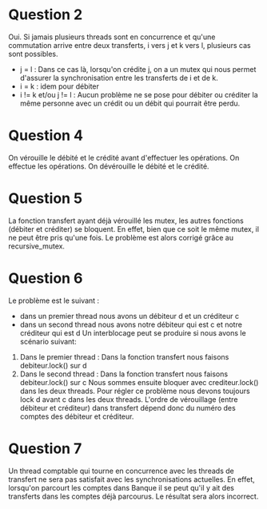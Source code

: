 

# Question 2

Oui. Si jamais plusieurs threads sont en concurrence et qu'une commutation arrive entre deux transferts, i vers j et k vers l, plusieurs cas sont possibles.
- j = l : Dans ce cas là, lorsqu'on crédite j, on a un mutex qui nous permet d'assurer la synchronisation entre les transferts de i et de k.
- i = k : idem pour débiter
- i != k et/ou j != l : Aucun problème ne se pose pour débiter ou créditer la même personne avec un crédit ou un débit qui pourrait être perdu.

# Question 4

On vérouille le débité et le crédité avant d'effectuer les opérations. 
On effectue les opérations.
On dévérouille le débité et le crédité.

# Question 5

La fonction transfert ayant déjà vérouillé les mutex, les autres fonctions (débiter et créditer) se bloquent. En effet, bien que ce soit le même mutex, il ne peut être pris qu'une fois. Le problème est alors corrigé grâce au recursive_mutex.

# Question 6

Le problème est le suivant : 
- dans un premier thread nous avons un débiteur d et un créditeur c
- dans un second thread nous avons notre débiteur qui est c et notre créditeur qui est d
Un interblocage peut se produire si nous avons le scénario suivant:
1) Dans le premier thread : Dans la fonction transfert nous faisons debiteur.lock() sur d 
2) Dans le second thread : Dans la fonction transfert nous faisons debiteur.lock() sur c 
Nous sommes ensuite bloquer avec crediteur.lock() dans les deux threads.
Pour régler ce problème nous devons toujours lock d avant c dans les deux threads. L'ordre de vérouillage (entre débiteur et créditeur) dans transfert dépend donc du numéro des comptes des débiteur et créditeur.


# Question 7

Un thread comptable qui tourne en concurrence avec les threads de transfert ne sera pas satisfait avec les synchronisations actuelles. En effet, lorsqu'on parcourt les comptes dans Banque il se peut qu'il y ait des transferts dans les comptes déjà parcourus. Le résultat sera alors incorrect.